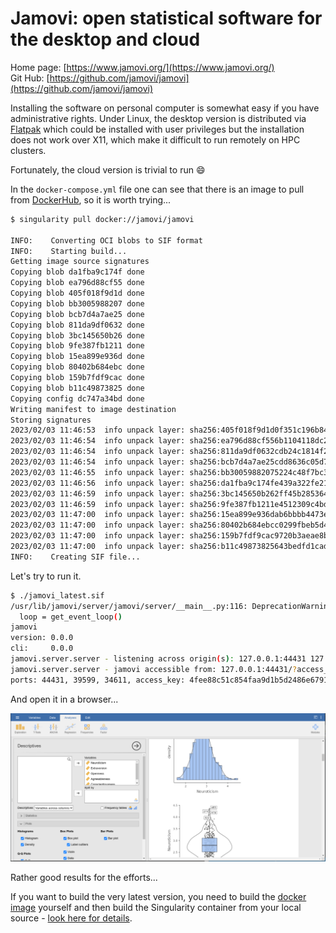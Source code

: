 # **Jamovi**: open statistical software for the desktop and **cloud**

Home page: [https://www.jamovi.org/](https://www.jamovi.org/)  
Git Hub: [https://github.com/jamovi/jamovi](https://github.com/jamovi/jamovi)

Installing the software on personal computer is somewhat easy if you have administrative rights. Under Linux, the desktop version is distributed via [Flatpak](https://flathub.org/apps/details/org.jamovi.jamovi) which could be installed with user privileges but the installation does not work over X11, which make it difficult to run remotely on HPC clusters.

Fortunately, the cloud version is trivial to run :smile:

In the `docker-compose.yml` file one can see that there is an image to pull from [DockerHub](https://hub.docker.com/r/jamovi/jamovi/tags), so it is worth trying...

```bash
$ singularity pull docker://jamovi/jamovi

INFO:    Converting OCI blobs to SIF format
INFO:    Starting build...
Getting image source signatures
Copying blob da1fba9c174f done  
Copying blob ea796d88cf55 done  
Copying blob 405f018f9d1d done  
Copying blob bb3005988207 done  
Copying blob bcb7d4a7ae25 done  
Copying blob 811da9df0632 done  
Copying blob 3bc145650b26 done  
Copying blob 9fe387fb1211 done  
Copying blob 15ea899e936d done  
Copying blob 80402b684ebc done  
Copying blob 159b7fdf9cac done  
Copying blob b11c49873825 done  
Copying config dc747a34bd done  
Writing manifest to image destination
Storing signatures
2023/02/03 11:46:53  info unpack layer: sha256:405f018f9d1d0f351c196b841a7c7f226fb8ea448acd6339a9ed8741600275a2
2023/02/03 11:46:54  info unpack layer: sha256:ea796d88cf556b1104118dc27d524d8bd8dce5886f4f4b1b4dc7452ecdcc3b73
2023/02/03 11:46:54  info unpack layer: sha256:811da9df0632cdb24c1814f2179fb3e0a9635b059f9631ae4f25b91626509c28
2023/02/03 11:46:54  info unpack layer: sha256:bcb7d4a7ae25cdd8636c05d7919f2d58aec82dba4d39b0f61ce1e7365a3d05ea
2023/02/03 11:46:55  info unpack layer: sha256:bb30059882075224c48f7bc3ec67899decd88fe94c4211fdbe39b7208ee6bc63
2023/02/03 11:46:56  info unpack layer: sha256:da1fba9c174fe439a322fe215815c0c910b68133c3f9ae5e5f60410f8588c35a
2023/02/03 11:46:59  info unpack layer: sha256:3bc145650b262ff45b2853646ab46230d45c0ac2a5202eda32f5bcde3aba694a
2023/02/03 11:46:59  info unpack layer: sha256:9fe387fb1211e4512309c4bd4f002d0061a880d00ce1bc176940c29755abebf7
2023/02/03 11:47:00  info unpack layer: sha256:15ea899e936dab6bbbb4473e4e6ba5e270251bb5e4dee9c53786acb65ec8ba5e
2023/02/03 11:47:00  info unpack layer: sha256:80402b684ebcc0299fbeb5d43033a39713d5b8136f28a3b99b2c0526d9084bf0
2023/02/03 11:47:00  info unpack layer: sha256:159b7fdf9cac9720b3aeae8b55ed23d7efc308b642b3ba0b9ffa696cba882e5e
2023/02/03 11:47:00  info unpack layer: sha256:b11c49873825643bedfd1cad8bf88f4c4003695c8ec9ed3fc47200ce60567df2
INFO:    Creating SIF file...
```

Let's try to run it.

```bash
$ ./jamovi_latest.sif 
/usr/lib/jamovi/server/jamovi/server/__main__.py:116: DeprecationWarning: There is no current event loop
  loop = get_event_loop()
jamovi
version: 0.0.0
cli:     0.0.0
jamovi.server.server - listening across origin(s): 127.0.0.1:44431 127.0.0.1:39599 127.0.0.1:34611
jamovi.server.server - jamovi accessible from: 127.0.0.1:44431/?access_key=4fee88c51c854faa9d1b5d2486e6791a
ports: 44431, 39599, 34611, access_key: 4fee88c51c854faa9d1b5d2486e6791a

```
And open it in a browser...

![Jamovi](../images/jamovi1.png)

Rather good results for the efforts...

If you want to build the very latest version, you need to build the [docker image](https://github.com/jamovi/jamovi/blob/current-dev/docker/jamovi-Dockerfile) yourself and then build the Singularity container from your local source - [look here for details](../docker2singularity.md).

